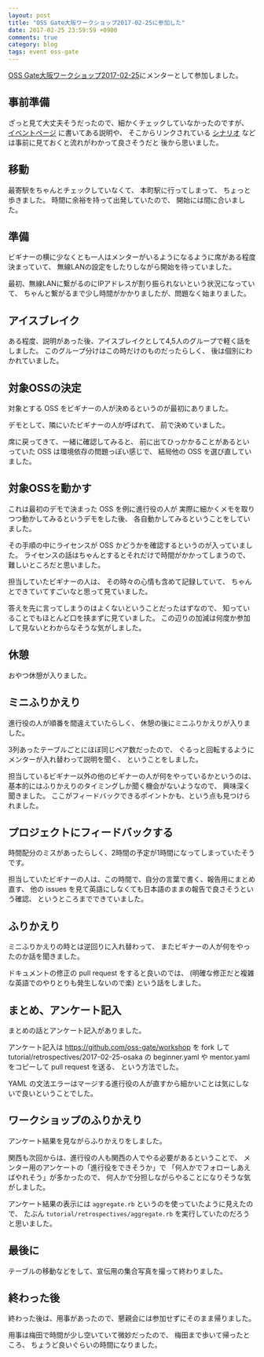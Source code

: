 ```yaml
---
layout: post
title: "OSS Gate大阪ワークショップ2017-02-25に参加した"
date: 2017-02-25 23:59:59 +0900
comments: true
category: blog
tags: event oss-gate
---
```

[OSS Gate大阪ワークショップ2017-02-25](https://oss-gate.doorkeeper.jp/events/56141 "OSS Gate大阪ワークショップ2017-02-25")にメンターとして参加しました。

<!--more-->

## 事前準備

ざっと見て大丈夫そうだったので、細かくチェックしていなかったのですが、
[イベントページ](https://oss-gate.doorkeeper.jp/events/56141 "イベントページ")
に書いてある説明や、
そこからリンクされている
[シナリオ](https://github.com/oss-gate/workshop/blob/master/tutorial/scenario.md#%E3%82%B7%E3%83%8A%E3%83%AA%E3%82%AA "シナリオ")
などは事前に見ておくと流れがわかって良さそうだと
後から思いました。

## 移動

最寄駅をちゃんとチェックしていなくて、
本町駅に行ってしまって、
ちょっと歩きました。
時間に余裕を持って出発していたので、
開始には間に合いました。

## 準備

ビギナーの横に少なくとも一人はメンターがいるようになるように席がある程度決まっていて、
無線LANの設定をしたりしながら開始を待っていました。

最初、無線LANに繋がるのにIPアドレスが割り振られないという状況になっていて、
ちゃんと繋がるまで少し時間がかかりましたが、問題なく始まりました。

## アイスブレイク

ある程度、説明があった後、アイスブレイクとして4,5人のグループで軽く話をしました。
このグループ分けはこの時だけのものだったらしく、
後は個別にわかれていました。

## 対象OSSの決定

対象とする OSS をビギナーの人が決めるというのが最初にありました。

デモとして、隣にいたビギナーの人が呼ばれて、
前で決めていました。

席に戻ってきて、一緒に確認してみると、
前に出てひっかかることがあるといっていた OSS は環境依存の問題っぽい感じで、
結局他の OSS を選び直していました。

## 対象OSSを動かす

これは最初のデモで決まった OSS を例に進行役の人が
実際に細かくメモを取りつつ動かしてみるというデモをした後、
各自動かしてみるということをしていました。

その手順の中にライセンスが OSS かどうかを確認するというのが入っていました。
ライセンスの話はちゃんとするとそれだけで時間がかかってしまうので、
難しいところだと思いました。

担当していたビギナーの人は、
その時々の心情も含めて記録していて、
ちゃんとできていてすごいなと思って見ていました。

答えを先に言ってしまうのはよくないということだったはずなので、
知っていることでもほとんど口を挟まずに見ていました。
この辺りの加減は何度か参加して見ないとわからなそうな気がしました。

## 休憩

おやつ休憩が入りました。

## ミニふりかえり

進行役の人が順番を間違えていたらしく、
休憩の後にミニふりかえりが入りました。

3列あったテーブルごとにほぼ同じペア数だったので、
ぐるっと回転するようにメンターが入れ替わって説明を聞く、
ということをしました。

担当しているビギナー以外の他のビギナーの人が何をやっているかというのは、
基本的にはふりかえりのタイミングしか聞く機会がないようなので、
興味深く聞きました。
ここがフィードバックできるポイントかも、という点も見つけられました。

## プロジェクトにフィードバックする

時間配分のミスがあったらしく、2時間の予定が1時間になってしまっていたそうです。

担当していたビギナーの人は、この時間で、自分の言葉で書く、報告用にまとめ直す、
他の issues を見て英語にしなくても日本語のままの報告で良さそうという確認、
というところまでできていました。

## ふりかえり

ミニふりかえりの時とは逆回りに入れ替わって、
またビギナーの人が何をやったのか話を聞きました。

ドキュメントの修正の pull request をすると良いのでは、
(明確な修正だと複雑な英語でのやりとりも発生しないので楽)
という話をしました。

## まとめ、アンケート記入

まとめの話とアンケート記入がありました。

アンケート記入は <https://github.com/oss-gate/workshop> を fork して
tutorial/retrospectives/2017-02-25-osaka の beginner.yaml や mentor.yaml をコピーして pull request を送る、
という方法でした。

YAML の文法エラーはマージする進行役の人が直すから細かいことは気にしないで良いということでした。

## ワークショップのふりかえり

アンケート結果を見ながらふりかえりをしました。

関西も次回からは、進行役の人も関西の人でやる必要があるということで、
メンター用のアンケートの「進行役をできそうか」で
「何人かでフォローしあえばやれそう」が多かったので、
何人かで分担しながらやることになりそうな気がしました。

アンケート結果の表示には `aggregate.rb` というのを使っていたように見えたので、
たぶん `tutorial/retrospectives/aggregate.rb` を実行していたのだろうと思いました。

## 最後に

テーブルの移動などをして、宣伝用の集合写真を撮って終わりました。

## 終わった後

終わった後は、用事があったので、懇親会には参加せずにそのまま帰りました。

用事は梅田で時間が少し空いていて微妙だったので、
梅田まで歩いて帰ったところ、
ちょうど良いぐらいの時間になりました。
